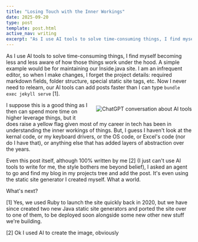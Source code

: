 ```yaml
---
title: "Losing Touch with the Inner Workings"
date: 2025-09-20
type: post
template: post.html
active_nav: writing
excerpt: "As I use AI tools to solve time-consuming things, I find myself becoming less and less aware of how those things work under the hood."
---
```


As I use AI tools to solve time-consuming things, I find myself becoming less and less aware of how those things work under the hood. A simple example would be for maintaining our Inside.java site. I am an infrequent editor, so when I make changes, I forget the project details: required markdown fields, folder structure, special static site tags, etc. Now I never need to relearn, our AI tools can add posts faster than I can type `bundle exec jekyll serve` [1].

<img src="/assets/chatgpt-ai-tools.png" alt="ChatGPT conversation about AI tools" style="float: right; margin: 10px 0 20px 20px; max-width: 350px;">

I suppose this is a good thing as I then can spend more time on higher leverage things, but it does raise a yellow flag given most of my career in tech has been in understanding the inner workings of things. But, I guess I haven't look at the kernal code, or my keyboard drivers, or the OS code, or Excel's code (nor do I have that), or anything else that has added layers of abstraction over the years.

Even this post itself, although 100% written by me [2] (I just can't use AI tools to write for me, the style bothers me beyond belief), I asked an agent to go and find my blog in my projects tree and add the post. It's even using the static site generator I created myself. What a world.

What's next?

[1] Yes, we used Ruby to launch the site quickly back in 2020, but we have since created two new Java static site generators and ported the site over to one of them, to be deployed soon alongside some new other new stuff we're building.

[2] Ok I used AI to create the image, obviously